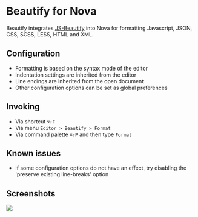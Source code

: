 # Beautify for Nova

Beautify integrates [JS-Beautify](https://github.com/beautify-web/js-beautify) into Nova for 
formatting Javascript, JSON, CSS, SCSS, LESS, HTML and XML. 

## Configuration

* Formatting is based on the syntax mode of the editor
* Indentation settings are inherited from the editor
* Line endings are inherited from the open document
* Other configuration options can be set as global preferences

## Invoking

* Via shortcut `⌥⇧F`
* Via menu `Editor > Beautify > Format`
* Via command palette `⌘⇧P` and then type `Format`

## Known issues

* If some configuration options do not have an effect, try disabling the 'preserve existing line-breaks' option

## Screenshots

![](https://github.com/patrickvuarnoz/nova-beautify/raw/master/Beautify.novaextension/screenshot.png)

